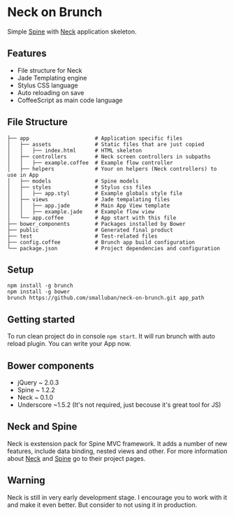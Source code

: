 # Neck on Brunch

Simple [Spine](http://spinejs.com/) with [Neck](https://github.com/smalluban/neck) application skeleton.

## Features

* File structure for Neck
* Jade Templating engine
* Stylus CSS language
* Auto reloading on save
* CoffeeScript as main code language

## File Structure

```
├── app                     # Application specific files
│   ├── assets              # Static files that are just copied
│   │   ├── index.html      # HTML skeleton
│   ├── controllers         # Neck screen controllers in subpaths
│   │   ├── example.coffee  # Example flow controller
│   ├── helpers             # Your on helpers (Neck controllers) to use in App
│   ├── models              # Spine models
│   ├── styles              # Stylus css files
│   │   ├── app.styl        # Example globals style file
│   ├── views               # Jade tempalating files
│   │   ├── app.jade        # Main App View template
│   │   ├── example.jade    # Example flow view
│   └── app.coffee          # App start with this file
├── bower_components        # Packages installed by Bower
├── public                  # Generated final product
├── test                    # Test-related files
├── config.coffee           # Brunch app build configuration
└── package.json            # Project dependencies and configuration
```

## Setup

```
npm install -g brunch
npm install -g bower
brunch https://github.com/smalluban/neck-on-brunch.git app_path
```

## Getting started

To run clean project do in console `npm start`. It will run brunch with auto reload plugin. You can
write your App now.

## Bower components

* jQuery ~ 2.0.3
* Spine ~ 1.2.2
* Neck ~ 0.1.0
* Underscore ~1.5.2 (It's not required, just becouse it's great tool for JS)

## Neck and Spine

Neck is exstension pack for Spine MVC framework. It adds a number of new features, include 
data binding, nested views and other. For more information about [Neck](https://github.com/smalluban/neck) 
and [Spine](http://spinejs.com/) go to their project pages.

## Warning

Neck is still in very early development stage. I encourage you to work with it and make it even better. 
But consider to not using it in production.